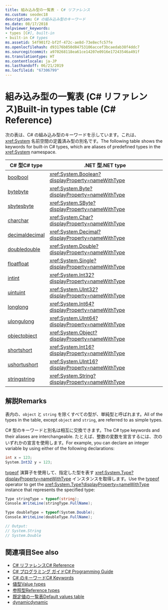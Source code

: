 ```yaml
---
title: 組み込み型の一覧表 - C# リファレンス
ms.custom: seodec18
description: C# の組み込み型のキーワード
ms.date: 08/17/2018
helpviewer_keywords:
- types [C#], built-in
- built-in C# types
ms.assetid: 54f901f2-bf2f-472c-ae8d-73e8ecfc57fe
ms.openlocfilehash: d93176b850d84753106accef3bcaedab38f4ddc7
ms.sourcegitcommit: a970268118ea61ce14207e0916e17243546a491f
ms.translationtype: HT
ms.contentlocale: ja-JP
ms.lasthandoff: 06/21/2019
ms.locfileid: "67306799"
---
```

# <a name="built-in-types-table-c-reference"></a><span data-ttu-id="39014-103">組み込み型の一覧表 (C# リファレンス)</span><span class="sxs-lookup"><span data-stu-id="39014-103">Built-in types table (C# Reference)</span></span>

<span data-ttu-id="39014-104">次の表は、C# の組み込み型のキーワードを示しています。これは、<xref:System> 名前空間の定義済み型の別名です。</span><span class="sxs-lookup"><span data-stu-id="39014-104">The following table shows the keywords for built-in C# types, which are aliases of predefined types in the <xref:System> namespace.</span></span>  
  
|<span data-ttu-id="39014-105">C# 型</span><span class="sxs-lookup"><span data-stu-id="39014-105">C# type</span></span>|<span data-ttu-id="39014-106">.NET 型</span><span class="sxs-lookup"><span data-stu-id="39014-106">.NET type</span></span>|  
|--------------|-------------------------|  
|[<span data-ttu-id="39014-107">bool</span><span class="sxs-lookup"><span data-stu-id="39014-107">bool</span></span>](bool.md)|<xref:System.Boolean?displayProperty=nameWithType>|  
|[<span data-ttu-id="39014-108">byte</span><span class="sxs-lookup"><span data-stu-id="39014-108">byte</span></span>](byte.md)|<xref:System.Byte?displayProperty=nameWithType>|  
|[<span data-ttu-id="39014-109">sbyte</span><span class="sxs-lookup"><span data-stu-id="39014-109">sbyte</span></span>](sbyte.md)|<xref:System.SByte?displayProperty=nameWithType>|  
|[<span data-ttu-id="39014-110">char</span><span class="sxs-lookup"><span data-stu-id="39014-110">char</span></span>](char.md)|<xref:System.Char?displayProperty=nameWithType>|  
|[<span data-ttu-id="39014-111">decimal</span><span class="sxs-lookup"><span data-stu-id="39014-111">decimal</span></span>](decimal.md)|<xref:System.Decimal?displayProperty=nameWithType>|  
|[<span data-ttu-id="39014-112">double</span><span class="sxs-lookup"><span data-stu-id="39014-112">double</span></span>](double.md)|<xref:System.Double?displayProperty=nameWithType>|  
|[<span data-ttu-id="39014-113">float</span><span class="sxs-lookup"><span data-stu-id="39014-113">float</span></span>](float.md)|<xref:System.Single?displayProperty=nameWithType>|  
|[<span data-ttu-id="39014-114">int</span><span class="sxs-lookup"><span data-stu-id="39014-114">int</span></span>](int.md)|<xref:System.Int32?displayProperty=nameWithType>|  
|[<span data-ttu-id="39014-115">uint</span><span class="sxs-lookup"><span data-stu-id="39014-115">uint</span></span>](uint.md)|<xref:System.UInt32?displayProperty=nameWithType>|  
|[<span data-ttu-id="39014-116">long</span><span class="sxs-lookup"><span data-stu-id="39014-116">long</span></span>](long.md)|<xref:System.Int64?displayProperty=nameWithType>|  
|[<span data-ttu-id="39014-117">ulong</span><span class="sxs-lookup"><span data-stu-id="39014-117">ulong</span></span>](ulong.md)|<xref:System.UInt64?displayProperty=nameWithType>|  
|[<span data-ttu-id="39014-118">object</span><span class="sxs-lookup"><span data-stu-id="39014-118">object</span></span>](object.md)|<xref:System.Object?displayProperty=nameWithType>|  
|[<span data-ttu-id="39014-119">short</span><span class="sxs-lookup"><span data-stu-id="39014-119">short</span></span>](short.md)|<xref:System.Int16?displayProperty=nameWithType>|  
|[<span data-ttu-id="39014-120">ushort</span><span class="sxs-lookup"><span data-stu-id="39014-120">ushort</span></span>](ushort.md)|<xref:System.UInt16?displayProperty=nameWithType>|  
|[<span data-ttu-id="39014-121">string</span><span class="sxs-lookup"><span data-stu-id="39014-121">string</span></span>](string.md)|<xref:System.String?displayProperty=nameWithType>|  
  
## <a name="remarks"></a><span data-ttu-id="39014-122">解説</span><span class="sxs-lookup"><span data-stu-id="39014-122">Remarks</span></span>

<span data-ttu-id="39014-123">表内の、`object` と `string` を除くすべての型が、単純型と呼ばれます。</span><span class="sxs-lookup"><span data-stu-id="39014-123">All of the types in the table, except `object` and `string`, are referred to as simple types.</span></span>  
  
<span data-ttu-id="39014-124">C# 型のキーワードと別名は相互に交換できます。</span><span class="sxs-lookup"><span data-stu-id="39014-124">The C# type keywords and their aliases are interchangeable.</span></span> <span data-ttu-id="39014-125">たとえば、整数の変数を宣言するには、次のいずれかの宣言を使用します。</span><span class="sxs-lookup"><span data-stu-id="39014-125">For example, you can declare an integer variable by using either of the following declarations:</span></span>  

```csharp
int x = 123;
System.Int32 y = 123;
```

<span data-ttu-id="39014-126">[typeof](../operators/type-testing-and-conversion-operators.md#typeof-operator) 演算子を使用して、指定した型を表す <xref:System.Type?displayProperty=nameWithType> インスタンスを取得します。</span><span class="sxs-lookup"><span data-stu-id="39014-126">Use the [typeof](../operators/type-testing-and-conversion-operators.md#typeof-operator) operator to get the <xref:System.Type?displayProperty=nameWithType> instance that represents the specified type:</span></span>

```csharp
Type stringType = typeof(string);
Console.WriteLine(stringType.FullName);

Type doubleType = typeof(System.Double);
Console.WriteLine(doubleType.FullName);

// Output:
// System.String
// System.Double
```

## <a name="see-also"></a><span data-ttu-id="39014-127">関連項目</span><span class="sxs-lookup"><span data-stu-id="39014-127">See also</span></span>

- [<span data-ttu-id="39014-128">C# リファレンス</span><span class="sxs-lookup"><span data-stu-id="39014-128">C# Reference</span></span>](../../../csharp/language-reference/index.md)
- [<span data-ttu-id="39014-129">C# プログラミング ガイド</span><span class="sxs-lookup"><span data-stu-id="39014-129">C# Programming Guide</span></span>](../../../csharp/programming-guide/index.md)
- [<span data-ttu-id="39014-130">C# のキーワード</span><span class="sxs-lookup"><span data-stu-id="39014-130">C# Keywords</span></span>](index.md)
- [<span data-ttu-id="39014-131">値型</span><span class="sxs-lookup"><span data-stu-id="39014-131">Value types</span></span>](value-types.md)
- [<span data-ttu-id="39014-132">参照型</span><span class="sxs-lookup"><span data-stu-id="39014-132">Reference types</span></span>](reference-types.md)
- [<span data-ttu-id="39014-133">既定値の一覧表</span><span class="sxs-lookup"><span data-stu-id="39014-133">Default values table</span></span>](default-values-table.md)
- [<span data-ttu-id="39014-134">dynamic</span><span class="sxs-lookup"><span data-stu-id="39014-134">dynamic</span></span>](dynamic.md)
